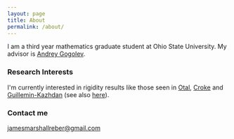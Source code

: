 ```yaml
---
layout: page
title: About
permalink: /about/
---
```


I am a third year mathematics graduate student at Ohio State University. My advisor is [Andrey Gogolev](https://people.math.osu.edu/gogolyev.1/).

### Research Interests

I'm currently interested in rigidity results like those seen in [Otal](https://www.jstor.org/stable/1971511), [Croke](https://citeseerx.ist.psu.edu/viewdoc/download?doi=10.1.1.598.7548&rep=rep1&type=pdf) and [Guillemin-Kazhdan](https://core.ac.uk/download/pdf/82780825.pdf) (see also [here](https://marshareb.github.io/GK/)).

### Contact me

[jamesmarshallreber@gmail.com](mailto:jamesmarshallreber@gmail.com)

